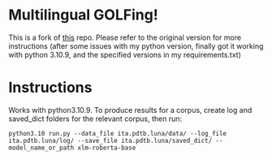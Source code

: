 # Multilingual GOLFing!

This is a fork of [this](https://github.com/YJiangcm/GOLF_for_IDRR) repo. 
Please refer to the original version for more instructions (after some issues with my python version, finally got it working with python 3.10.9, and the specified versions in my requirements.txt)

# Instructions
Works with python3.10.9. To produce results for a corpus, create log and saved_dict folders for the relevant corpus, then run:

```python3.10 run.py --data_file ita.pdtb.luna/data/ --log_file ita.pdtb.luna/log/ --save_file ita.pdtb.luna/saved_dict/ --model_name_or_path xlm-roberta-base```
